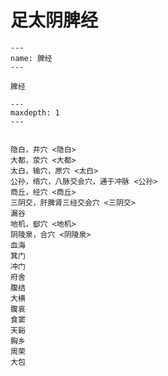 # 足太阴脾经

```{figure} assets/img/2022-01-13-12-03-35.png
---
name: 脾经
---

脾经
```

```{toctree} 
---
maxdepth: 1
---


隐白，井穴 <隐白>
大都，荥穴 <大都>
太白，输穴，原穴 <太白>
公孙，络穴，八脉交会穴，通于冲脉 <公孙>
商丘，经穴 <商丘>
三阴交，肝脾肾三经交会穴 <三阴交>
漏谷
地机，郄穴 <地机>
阴陵泉，合穴 <阴陵泉>
血海
箕门
冲门
府舍
腹结
大横
腹哀
食窦
天谿
胸乡
周荣
大包
```